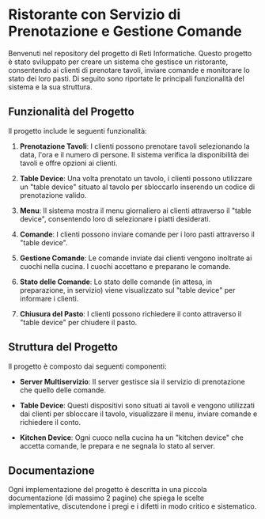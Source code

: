 # Ristorante con Servizio di Prenotazione e Gestione Comande

Benvenuti nel repository del progetto di Reti Informatiche. Questo progetto è stato sviluppato per creare un sistema che gestisce un ristorante, consentendo ai clienti di prenotare tavoli, inviare comande e monitorare lo stato dei loro pasti. Di seguito sono riportate le principali funzionalità del sistema e la sua struttura.

## Funzionalità del Progetto

Il progetto include le seguenti funzionalità:

1. **Prenotazione Tavoli**: I clienti possono prenotare tavoli selezionando la data, l'ora e il numero di persone. Il sistema verifica la disponibilità dei tavoli e offre opzioni ai clienti.

2. **Table Device**: Una volta prenotato un tavolo, i clienti possono utilizzare un "table device" situato al tavolo per sbloccarlo inserendo un codice di prenotazione valido.

3. **Menu**: Il sistema mostra il menu giornaliero ai clienti attraverso il "table device", consentendo loro di selezionare i piatti desiderati.

4. **Comande**: I clienti possono inviare comande per i loro pasti attraverso il "table device". 

5. **Gestione Comande**: Le comande inviate dai clienti vengono inoltrate ai cuochi nella cucina. I cuochi accettano e preparano le comande.

6. **Stato delle Comande**: Lo stato delle comande (in attesa, in preparazione, in servizio) viene visualizzato sul "table device" per informare i clienti.

7. **Chiusura del Pasto**: I clienti possono richiedere il conto attraverso il "table device" per chiudere il pasto.

## Struttura del Progetto

Il progetto è composto dai seguenti componenti:

- **Server Multiservizio**: Il server gestisce sia il servizio di prenotazione che quello delle comande. 

- **Table Device**: Questi dispositivi sono situati ai tavoli e vengono utilizzati dai clienti per sbloccare il tavolo, visualizzare il menu, inviare comande e richiedere il conto.

- **Kitchen Device**: Ogni cuoco nella cucina ha un "kitchen device" che accetta comande, le prepara e ne segnala lo stato al server.


## Documentazione

Ogni implementazione del progetto è descritta in una piccola documentazione (di massimo 2 pagine) che spiega le scelte implementative, discutendone i pregi e i difetti in modo critico e sistematico.

